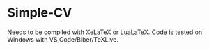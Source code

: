 # Simple-CV

Needs to be compiled with XeLaTeX or LuaLaTeX.
Code is tested on Windows with VS Code/Biber/TeXLive.
